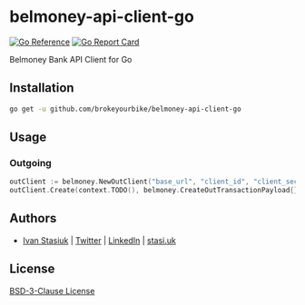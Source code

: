 # belmoney-api-client-go

[![Go Reference](https://pkg.go.dev/badge/github.com/brokeyourbike/belmoney-api-client-go.svg)](https://pkg.go.dev/github.com/brokeyourbike/belmoney-api-client-go)
[![Go Report Card](https://goreportcard.com/badge/github.com/brokeyourbike/belmoney-api-client-go)](https://goreportcard.com/report/github.com/brokeyourbike/belmoney-api-client-go)

Belmoney Bank API Client for Go

## Installation

```bash
go get -u github.com/brokeyourbike/belmoney-api-client-go
```

## Usage

### Outgoing

```go
outClient := belmoney.NewOutClient("base_url", "client_id", "client_secret")
outClient.Create(context.TODO(), belmoney.CreateOutTransactionPayload{})
```

## Authors
- [Ivan Stasiuk](https://github.com/brokeyourbike) | [Twitter](https://twitter.com/brokeyourbike) | [LinkedIn](https://www.linkedin.com/in/brokeyourbike) | [stasi.uk](https://stasi.uk)

## License
[BSD-3-Clause License](https://github.com/brokeyourbike/belmoney-api-client-go/blob/main/LICENSE)
